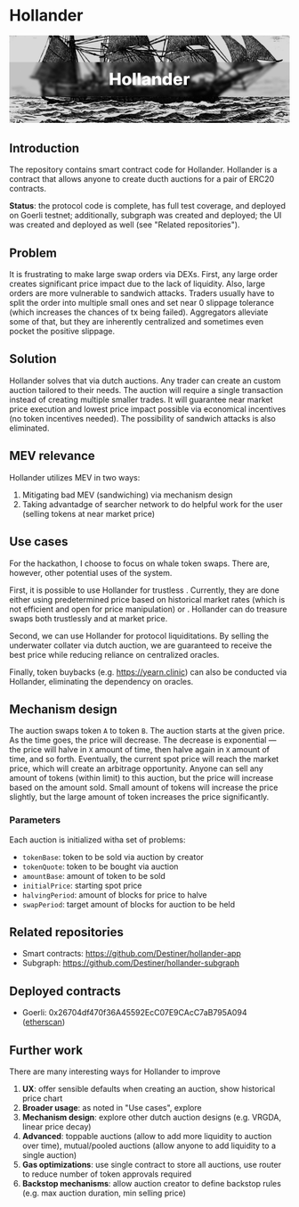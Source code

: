 # Hollander

![Heading](docs/hero.png)

## Introduction

The repository contains smart contract code for Hollander. Hollander is a contract that allows anyone to create ducth auctions for a pair of ERC20 contracts.

**Status**: the protocol code is complete, has full test coverage, and deployed on Goerli testnet; additionally, subgraph was created and deployed; the UI was created and deployed as well (see "Related repositories").

## Problem

It is frustrating to make large swap orders via DEXs. First, any large order creates significant price impact due to the lack of liquidity. Also, large orders are more vulnerable to sandwich attacks. Traders usually have to split the order into multiple small ones and set near 0 slippage tolerance (which increases the chances of tx being failed). Aggregators alleviate some of that, but they are inherently centralized and sometimes even pocket the positive slippage.

## Solution

Hollander solves that via dutch auctions. Any trader can create an custom auction tailored to their needs. The auction will require a single transaction instead of creating multiple smaller trades. It will guarantee near market price execution and lowest price impact possible via economical incentives (no token incentives needed). The possibility of sandwich attacks is also eliminated.

## MEV relevance

Hollander utilizes MEV in two ways:

1. Mitigating bad MEV (sandwiching) via mechanism design
2. Taking advantadge of searcher network to do helpful work for the user (selling tokens at near market price)

## Use cases

For the hackathon, I choose to focus on whale token swaps. There are, however, other potential uses of the system.

First, it is possible to use Hollander for trustless . Currently, they are done either using predetermined price based on historical market rates (which is not efficient and open for price manipulation) or . Hollander can do treasure swaps both trustlessly and at market price.

Second, we can use Hollander for protocol liquiditations. By selling the underwater collater via dutch auction, we are guaranteed to receive the best price while reducing reliance on centralized oracles.

Finally, token buybacks (e.g. https://yearn.clinic) can also be conducted via Hollander, eliminating the dependency on oracles.

## Mechanism design

The auction swaps token `A` to token `B`. The auction starts at the given price. As the time goes, the price will decrease. The decrease is exponential — the price will halve in `X` amount of time, then halve again in `X` amount of time, and so forth. Eventually, the current spot price will reach the market price, which will create an arbitrage opportunity. Anyone can sell any amount of tokens (within limit) to this auction, but the price will increase based on the amount sold. Small amount of tokens will increase the price slightly, but the large amount of token increases the price significantly.

### Parameters

Each auction is initialized witha set of problems:

- `tokenBase`: token to be sold via auction by creator
- `tokenQuote`: token to be bought via auction
- `amountBase`: amount of token to be sold
- `initialPrice`: starting spot price
- `halvingPeriod`: amount of blocks for price to halve
- `swapPeriod`: target amount of blocks for auction to be held

## Related repositories

- Smart contracts: https://github.com/Destiner/hollander-app
- Subgraph: https://github.com/Destiner/hollander-subgraph

## Deployed contracts

- Goerli: 0x26704df470f36A45592EcC07E9CAcC7aB795A094 ([etherscan](https://goerli.etherscan.io/address/0x26704df470f36A45592EcC07E9CAcC7aB795A094))

## Further work

There are many interesting ways for Hollander to improve

1. **UX**: offer sensible defaults when creating an auction, show historical price chart
2. **Broader usage**: as noted in "Use cases", explore
3. **Mechanism design**: explore other dutch auction designs (e.g. VRGDA, linear price decay)
4. **Advanced**: toppable auctions (allow to add more liquidity to auction over time), mutual/pooled auctions (allow anyone to add liquidity to a single auction)
5. **Gas optimizations**: use single contract to store all auctions, use router to reduce number of token approvals required
6. **Backstop mechanisms**: allow auction creator to define backstop rules (e.g. max auction duration, min selling price)
